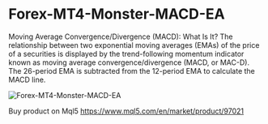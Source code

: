 # Forex-MT4-Monster-MACD-EA

Moving Average Convergence/Divergence (MACD): What Is It?
The relationship between two exponential moving averages (EMAs) of the price of a securities is displayed by the trend-following momentum indicator known as moving average convergence/divergence (MACD, or MAC-D). The 26-period EMA is subtracted from the 12-period EMA to calculate the MACD line.

![Forex-MT4-Monster-MACD-EA](https://user-images.githubusercontent.com/15697629/232288996-3aff3c7b-ca57-48e7-ab18-99802268a5d3.png)


Buy product on Mql5
https://www.mql5.com/en/market/product/97021

